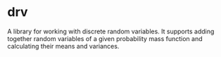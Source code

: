 # drv

A library for working with discrete random variables. It supports adding
together random variables of a given probability mass function and
calculating their means and variances.
